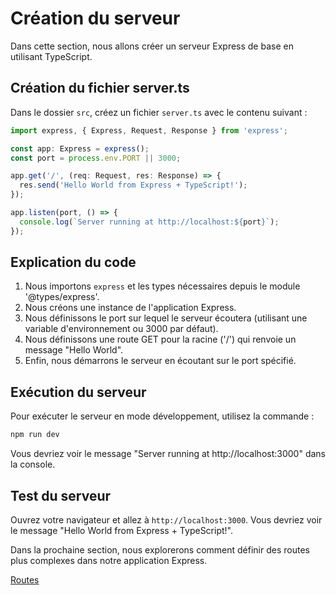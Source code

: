 # Création du serveur

Dans cette section, nous allons créer un serveur Express de base en utilisant TypeScript.

## Création du fichier server.ts

Dans le dossier `src`, créez un fichier `server.ts` avec le contenu suivant :

```typescript
import express, { Express, Request, Response } from 'express';

const app: Express = express();
const port = process.env.PORT || 3000;

app.get('/', (req: Request, res: Response) => {
  res.send('Hello World from Express + TypeScript!');
});

app.listen(port, () => {
  console.log(`Server running at http://localhost:${port}`);
});
```

## Explication du code

1. Nous importons `express` et les types nécessaires depuis le module '@types/express'.
2. Nous créons une instance de l'application Express.
3. Nous définissons le port sur lequel le serveur écoutera (utilisant une variable d'environnement ou 3000 par défaut).
4. Nous définissons une route GET pour la racine ('/') qui renvoie un message "Hello World".
5. Enfin, nous démarrons le serveur en écoutant sur le port spécifié.

## Exécution du serveur

Pour exécuter le serveur en mode développement, utilisez la commande :

```bash
npm run dev
```

Vous devriez voir le message "Server running at http://localhost:3000" dans la console.

## Test du serveur

Ouvrez votre navigateur et allez à `http://localhost:3000`. Vous devriez voir le message "Hello World from Express + TypeScript!".

Dans la prochaine section, nous explorerons comment définir des routes plus complexes dans notre application Express.

[Routes](4_routes.md)